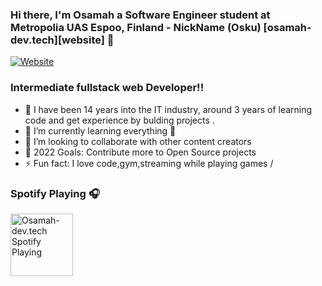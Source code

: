 ### Hi there, I'm Osamah a Software Engineer student at Metropolia UAS Espoo, Finland - NickName (Osku) [osamah-dev.tech][website] 👋

[![Website](https://img.shields.io/website?label=osamah-dev.tech&style=for-the-badge&url=https%3A%2F%2Fosamah-dev.tech)](https://osamah-dev.tech)


### Intermediate fullstack web Developer!!

- 🔭 I have been 14 years into the IT industry, around 3 years of learning code  and get experience by bulding projects .
- 🌱 I’m currently learning everything 🤣
- 👯 I’m looking to collaborate with other content creators
- 🥅 2022 Goals: Contribute more to Open Source projects
- ⚡ Fun fact: I love code,gym,streaming while playing games /

### Spotify Playing 🎧

[<img src="https://apkplz.net/storage/images/com/playmusic/Musisimplemusicplayer/com.playmusic.Musisimplemusicplayer_1.png" alt="Osamah-dev.tech Spotify Playing" width="100" height="100" />](https://open.spotify.com/track/3LlmKSHR3Rs0Y3KHQLAYDk?si=a6723ea3602d483c)

